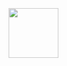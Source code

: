 <div id="header" align="center">
  <img src="https://media.giphy.com/media/M9gbBd9nbDrOTu1Mqx/giphy.gif" width="100"/>
</div>

<!---
https://giphy.com/gifs/scaler-official-dogs-computer-typing-Dh5q0sShxgp13DwrvG
--->
